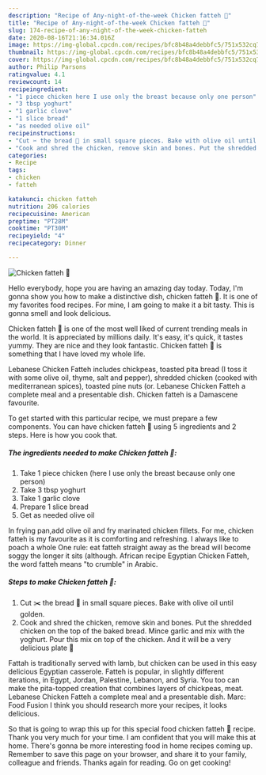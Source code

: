 ```yaml
---
description: "Recipe of Any-night-of-the-week Chicken fatteh 🐔"
title: "Recipe of Any-night-of-the-week Chicken fatteh 🐔"
slug: 174-recipe-of-any-night-of-the-week-chicken-fatteh
date: 2020-08-16T21:16:34.016Z
image: https://img-global.cpcdn.com/recipes/bfc8b48a4debbfc5/751x532cq70/chicken-fatteh-🐔-recipe-main-photo.jpg
thumbnail: https://img-global.cpcdn.com/recipes/bfc8b48a4debbfc5/751x532cq70/chicken-fatteh-🐔-recipe-main-photo.jpg
cover: https://img-global.cpcdn.com/recipes/bfc8b48a4debbfc5/751x532cq70/chicken-fatteh-🐔-recipe-main-photo.jpg
author: Philip Parsons
ratingvalue: 4.1
reviewcount: 14
recipeingredient:
- "1 piece chicken here I use only the breast because only one person"
- "3 tbsp yoghurt"
- "1 garlic clove"
- "1 slice bread"
- "as needed olive oil"
recipeinstructions:
- "Cut ✂️ the bread 🍞 in small square pieces. Bake with olive oil until golden."
- "Cook and shred the chicken, remove skin and bones. Put the shredded chicken on the top of the baked bread. Mince garlic and mix with the yoghurt. Pour this mix on top of the chicken. And it will be a very delicious plate 🥰"
categories:
- Recipe
tags:
- chicken
- fatteh

katakunci: chicken fatteh 
nutrition: 206 calories
recipecuisine: American
preptime: "PT28M"
cooktime: "PT30M"
recipeyield: "4"
recipecategory: Dinner

---
```



![Chicken fatteh 🐔](https://img-global.cpcdn.com/recipes/bfc8b48a4debbfc5/751x532cq70/chicken-fatteh-🐔-recipe-main-photo.jpg)

Hello everybody, hope you are having an amazing day today. Today, I'm gonna show you how to make a distinctive dish, chicken fatteh 🐔. It is one of my favorites food recipes. For mine, I am going to make it a bit tasty. This is gonna smell and look delicious.

Chicken fatteh 🐔 is one of the most well liked of current trending meals in the world. It is appreciated by millions daily. It's easy, it's quick, it tastes yummy. They are nice and they look fantastic. Chicken fatteh 🐔 is something that I have loved my whole life.

Lebanese Chicken Fatteh includes chickpeas, toasted pita bread (I toss it with some olive oil, thyme, salt and pepper), shredded chicken (cooked with mediterranean spices), toasted pine nuts (or. Lebanese Chicken Fatteh a complete meal and a presentable dish. Chicken fatteh is a Damascene favourite.


To get started with this particular recipe, we must prepare a few components. You can have chicken fatteh 🐔 using 5 ingredients and 2 steps. Here is how you cook that.

<!--inarticleads1-->

##### The ingredients needed to make Chicken fatteh 🐔:

1. Take 1 piece chicken (here I use only the breast because only one person)
1. Take 3 tbsp yoghurt
1. Take 1 garlic clove
1. Prepare 1 slice bread
1. Get as needed olive oil


In frying pan,add olive oil and fry marinated chicken fillets. For me, chicken fatteh is my favourite as it is comforting and refreshing. I always like to poach a whole One rule: eat fatteh straight away as the bread will become soggy the longer it sits (although. African recipe Egyptian Chicken Fatteh, the word fatteh means &#34;to crumble&#34; in Arabic. 

<!--inarticleads2-->

##### Steps to make Chicken fatteh 🐔:

1. Cut ✂️ the bread 🍞 in small square pieces. Bake with olive oil until golden.
1. Cook and shred the chicken, remove skin and bones. Put the shredded chicken on the top of the baked bread. Mince garlic and mix with the yoghurt. Pour this mix on top of the chicken. And it will be a very delicious plate 🥰


Fattah is traditionally served with lamb, but chicken can be used in this easy delicious Egyptian casserole. Fatteh is popular, in slightly different iterations, in Egypt, Jordan, Palestine, Lebanon, and Syria. You too can make the pita-topped creation that combines layers of chickpeas, meat. Lebanese Chicken Fatteh a complete meal and a presentable dish. Marc: Food Fusion I think you should research more your recipes, it looks delicious. 

So that is going to wrap this up for this special food chicken fatteh 🐔 recipe. Thank you very much for your time. I am confident that you will make this at home. There's gonna be more interesting food in home recipes coming up. Remember to save this page on your browser, and share it to your family, colleague and friends. Thanks again for reading. Go on get cooking!
